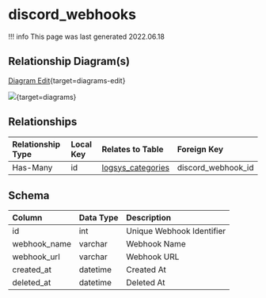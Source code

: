 # discord_webhooks

!!! info
	This page was last generated 2022.06.18

## Relationship Diagram(s)

[Diagram Edit](https://mermaid.live/edit#eyJjb2RlIjoiZXJEaWFncmFtXG4gICAgZGlzY29yZF93ZWJob29rcyB7XG4gICAgICAgIHZhcmNoYXIgaWRcbiAgICB9XG4gICAgbG9nc3lzX2NhdGVnb3JpZXMge1xuICAgICAgICB2YXJjaGFyIGRpc2NvcmRfd2ViaG9va19pZFxuICAgIH1cbiAgICBkaXNjb3JkX3dlYmhvb2tzIHx8LS1veyBsb2dzeXNfY2F0ZWdvcmllcyA6IEhhcy1NYW55XG5cbiIsIm1lcm1haWQiOnsidGhlbWUiOiJkZWZhdWx0In0sInVwZGF0ZUVkaXRvciI6dHJ1ZSwiYXV0b1N5bmMiOnRydWUsInVwZGF0ZURpYWdyYW0iOnRydWV9){target=diagrams-edit}

[![](https://mermaid.ink/img/eyJjb2RlIjoiZXJEaWFncmFtXG4gICAgZGlzY29yZF93ZWJob29rcyB7XG4gICAgICAgIHZhcmNoYXIgaWRcbiAgICB9XG4gICAgbG9nc3lzX2NhdGVnb3JpZXMge1xuICAgICAgICB2YXJjaGFyIGRpc2NvcmRfd2ViaG9va19pZFxuICAgIH1cbiAgICBkaXNjb3JkX3dlYmhvb2tzIHx8LS1veyBsb2dzeXNfY2F0ZWdvcmllcyA6IEhhcy1NYW55XG5cbiIsIm1lcm1haWQiOnsidGhlbWUiOiJkZWZhdWx0In0sInVwZGF0ZUVkaXRvciI6dHJ1ZSwiYXV0b1N5bmMiOnRydWUsInVwZGF0ZURpYWdyYW0iOnRydWV9)](https://mermaid.ink/img/eyJjb2RlIjoiZXJEaWFncmFtXG4gICAgZGlzY29yZF93ZWJob29rcyB7XG4gICAgICAgIHZhcmNoYXIgaWRcbiAgICB9XG4gICAgbG9nc3lzX2NhdGVnb3JpZXMge1xuICAgICAgICB2YXJjaGFyIGRpc2NvcmRfd2ViaG9va19pZFxuICAgIH1cbiAgICBkaXNjb3JkX3dlYmhvb2tzIHx8LS1veyBsb2dzeXNfY2F0ZWdvcmllcyA6IEhhcy1NYW55XG5cbiIsIm1lcm1haWQiOnsidGhlbWUiOiJkZWZhdWx0In0sInVwZGF0ZUVkaXRvciI6dHJ1ZSwiYXV0b1N5bmMiOnRydWUsInVwZGF0ZURpYWdyYW0iOnRydWV9){target=diagrams}


## Relationships

| Relationship Type | Local Key | Relates to Table | Foreign Key |
| :--- | :--- | :--- | :--- |
| Has-Many | id | [logsys_categories](../../schema/admin/logsys_categories.md) | discord_webhook_id |


## Schema

| Column | Data Type | Description |
| :--- | :--- | :--- |
| id | int | Unique Webhook Identifier |
| webhook_name | varchar | Webhook Name |
| webhook_url | varchar | Webhook URL |
| created_at | datetime | Created At |
| deleted_at | datetime | Deleted At |

